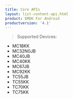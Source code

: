 ```yaml
---
title: Core APIs
layout: list-content-api.html
product: EMDK For Android
productversion: '4.1'
---
```


>Supported Devices:
* MC18KK
* MC32N0JB
* MC40JB
* MC40KK
* MC67JB
* MC92KK
* TC55JB
* TC55KK
* TC70KK
* TC75KK










